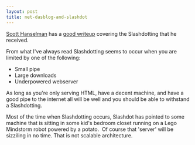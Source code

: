 ```yaml
---
layout: post
title: net-dasblog-and-slashdot
---
```

[Scott Hanselman](http://www.hanselman.com/blog/) has a [good
writeup](http://www.hanselman.com/blog/PermaLink.aspx?guid=f19a277c-8c9d-4af9-bf99-add650288055)
covering the Slashdotting that he received.

From what I've always read Slashdotting seems to occur when you are
limited by one of the following:

-   Small pipe
-   Large downloads
-   Underpowered webserver

As long as you're only serving HTML, have a decent machine, and have a
good pipe to the internet all will be well and you should be able to
withstand a Slashdotting.

Most of the time when Slashdotting occurs, Slashdot has pointed to some
machine that is sitting in some kid's bedroom closet running on a Lego
Mindstorm robot powered by a potato.  Of course that 'server' will be
sizziling in no time. That is not scalable architecture.
